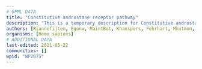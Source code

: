 ```yaml
---
# GPML DATA
title: "Constitutive androstane receptor pathway"
description: "This is a temporary description for Constitutive androstane receptor pathway"
authors: [Riannefijten, Egonw, MaintBot, Khanspers, Fehrhart, Mkutmon, Ariutta, AlexanderPico, Eweitz]
organisms: [Homo sapiens]
# ADDITIONAL DATA
last-edited: 2021-05-22
communities: []
wpid: "WP2875"
---
```

